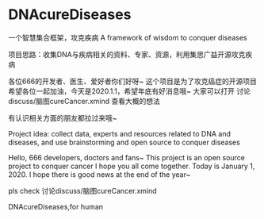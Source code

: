 # DNAcureDiseases
一个智慧集合框架，攻克疾病 A framework of wisdom to conquer diseases

项目思路：收集DNA与疾病相关的资料、专家、资源，利用集思广益开源攻克疾病




各位666的开发者、医生、爱好者你们好呀~ 这个项目是为了攻克癌症的开源项目  希望各位一起加油，今天是2020.1.1，希望年底有好消息哦~
大家可以打开                  讨论discuss/脑图cureCancer.xmind    查看大概的想法

有认识相关方面的朋友都拉过来哦~



Project idea: collect data, experts and resources related to DNA and diseases, and use brainstorming and open source to conquer diseases

Hello, 666 developers, doctors and fans~ This project is an open source project to conquer cancer I hope you all come together. Today is January 1, 2020. I hope there is good news at the end of the year~

pls check    讨论discuss/脑图cureCancer.xmind

DNAcureDiseases,for human
